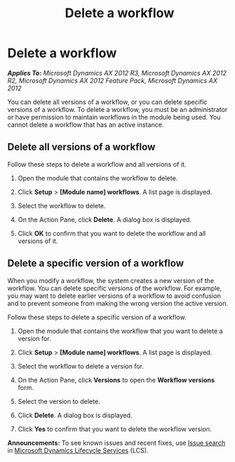 ﻿---
title: Delete a workflow
TOCTitle: Delete a workflow
ms:assetid: 55c3a1ba-4f40-4a55-a0eb-fd770e1faa03
ms:mtpsurl: https://technet.microsoft.com/en-us/library/Hh202058(v=AX.60)
ms:contentKeyID: 35949297
ms.date: 04/18/2014
mtps_version: v=AX.60
---

# Delete a workflow 


_**Applies To:** Microsoft Dynamics AX 2012 R3, Microsoft Dynamics AX 2012 R2, Microsoft Dynamics AX 2012 Feature Pack, Microsoft Dynamics AX 2012_

You can delete all versions of a workflow, or you can delete specific versions of a workflow. To delete a workflow, you must be an administrator or have permission to maintain workflows in the module being used. You cannot delete a workflow that has an active instance.

## Delete all versions of a workflow

Follow these steps to delete a workflow and all versions of it.

1.  Open the module that contains the workflow to delete.

2.  Click **Setup** \> **\[Module name\] workflows**. A list page is displayed.

3.  Select the workflow to delete.

4.  On the Action Pane, click **Delete**. A dialog box is displayed.

5.  Click **OK** to confirm that you want to delete the workflow and all versions of it.

## Delete a specific version of a workflow

When you modify a workflow, the system creates a new version of the workflow. You can delete specific versions of the workflow. For example, you may want to delete earlier versions of a workflow to avoid confusion and to prevent someone from making the wrong version the active version.

Follow these steps to delete a specific version of a workflow.

1.  Open the module that contains the workflow that you want to delete a version for.

2.  Click **Setup** \> **\[Module name\] workflows**. A list page is displayed.

3.  Select the workflow to delete a version for.

4.  On the Action Pane, click **Versions** to open the **Workflow versions** form.

5.  Select the version to delete.

6.  Click **Delete**. A dialog box is displayed.

7.  Click **Yes** to confirm that you want to delete the workflow version.

  
**Announcements:** To see known issues and recent fixes, use [Issue search](http://go.microsoft.com/fwlink/?linkid=389258) in [Microsoft Dynamics Lifecycle Services](http://go.microsoft.com/fwlink/?linkid=306505) (LCS).

